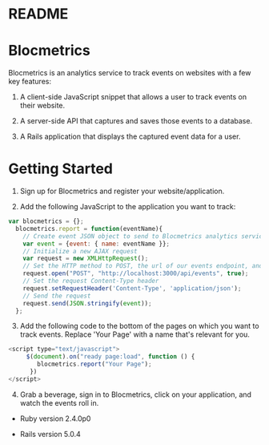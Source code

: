# README

# Blocmetrics

Blocmetrics is an analytics service to track events on websites with a few key features:

1. A client-side JavaScript snippet that allows a user to track events on their website.

2. A server-side API that captures and saves those events to a database.

3. A Rails application that displays the captured event data for a user.

# Getting Started

1. Sign up for Blocmetrics and register your website/application.

2. Add the following JavaScript to the application you want to track:

```javascript
var blocmetrics = {};
  blocmetrics.report = function(eventName){
    // Create event JSON object to send to Blocmetrics analytics service
    var event = {event: { name: eventName }};
    // Initialize a new AJAX request
    var request = new XMLHttpRequest();
    // Set the HTTP method to POST, the url of our events endpoint, and allow the request to run asynchronously
    request.open("POST", "http://localhost:3000/api/events", true);
    // Set the request Content-Type header
    request.setRequestHeader('Content-Type', 'application/json');
    // Send the request
    request.send(JSON.stringify(event));
  };
```

3. Add the following code to the bottom of the pages on which you want to track events.  Replace 'Your Page' with a name that's relevant for you.

```javascript
<script type="text/javascript">
     $(document).on("ready page:load", function () {
        blocmetrics.report("Your Page");
      })
</script>
```

4. Grab a beverage, sign in to Blocmetrics, click on your application, and watch the events roll in.


* Ruby version 2.4.0p0

* Rails version 5.0.4
